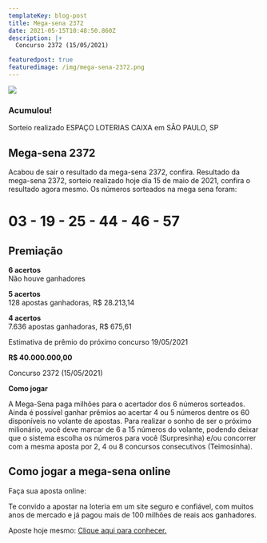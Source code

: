 ```yaml
---
templateKey: blog-post
title: Mega-sena 2372
date: 2021-05-15T10:48:50.860Z
description: |+
  Concurso 2372 (15/05/2021)

featuredpost: true
featuredimage: /img/mega-sena-2372.png
---
```

![](/img/mega-sena-2372.svg)

### Acumulou!

Sorteio realizado ESPAÇO LOTERIAS CAIXA em SÃO PAULO, SP

## Mega-sena 2372

Acabou de sair o resultado da mega-sena 2372, confira. Resultado da mega-sena 2372, sorteio realizado hoje dia 15 de maio de 2021, confira o resultado agora mesmo. Os números sorteados na mega sena foram:

# 03 - 19 - 25 - 44 - 46 - 57

## Premiação

**6 acertos**\
Não houve ganhadores

**5 acertos**\
128 apostas ganhadoras, R$ 28.213,14

**4 acertos**\
7.636 apostas ganhadoras, R$ 675,61

Estimativa de prêmio do próximo concurso 19/05/2021

**R$ 40.000.000,00**

Concurso 2372 (15/05/2021)

**Como jogar**

A Mega-Sena paga milhões para o acertador dos 6 números sorteados. Ainda é possível ganhar prêmios ao acertar 4 ou 5 números dentre os 60 disponíveis no volante de apostas. Para realizar o sonho de ser o próximo milionário, você deve marcar de 6 a 15 números do volante, podendo deixar que o sistema escolha os números para você (Surpresinha) e/ou concorrer com a mesma aposta por 2, 4 ou 8 concursos consecutivos (Teimosinha).

## **Como jogar a mega-sena online**

Faça sua aposta online:

Te convido a apostar na loteria em um site seguro e confiável, com muitos anos de mercado e já pagou mais de 100 milhões de reais aos ganhadores.

Aposte hoje mesmo: [Clique aqui para conhecer.](http://bit.ly/aposte-online)
